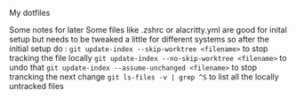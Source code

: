 My dotfiles

Some notes for later
Some files like .zshrc or alacritty.yml are good for inital setup but needs to be tweaked a little for
different systems so after the initial setup do :
```git update-index --skip-worktree <filename>``` to stop tracking the file locally
```git update-index --no-skip-worktree <filename>``` to undo that
```git update-index --assume-unchanged <filename>``` to stop trancking the next change
```git ls-files -v | grep ^S``` to list all the locally untracked files



